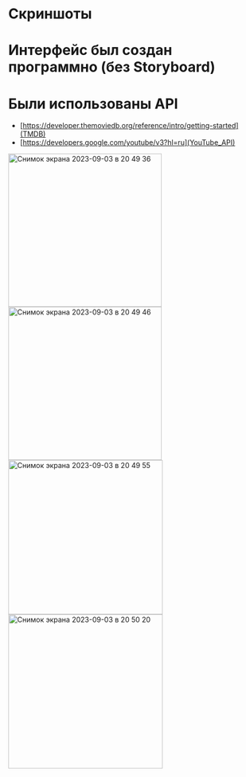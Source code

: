 # Скриншоты
# Интерфейс был создан программно (без Storyboard)
# Были использованы API
- [https://developer.themoviedb.org/reference/intro/getting-started](TMDB)
- [https://developers.google.com/youtube/v3?hl=ru](YouTube_API)


<img width="308" alt="Снимок экрана 2023-09-03 в 20 49 36" src="https://github.com/nurekedev/cinemaAPI/assets/91678403/955ccfe9-8279-42d9-8490-a883d3c59827">
<img width="308" alt="Снимок экрана 2023-09-03 в 20 49 46" src="https://github.com/nurekedev/cinemaAPI/assets/91678403/b2c971c1-03b5-46a2-a8d6-140c677fbe18">
<img width="310" alt="Снимок экрана 2023-09-03 в 20 49 55" src="https://github.com/nurekedev/cinemaAPI/assets/91678403/ef06248f-ae39-437b-aea1-c76dec666750">
<img width="310" alt="Снимок экрана 2023-09-03 в 20 50 20" src="https://github.com/nurekedev/cinemaAPI/assets/91678403/a608219f-f22d-4c90-bf1f-b52bd1157e9e">
